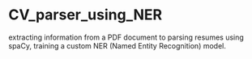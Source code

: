 # CV_parser_using_NER
extracting information from a PDF document to parsing resumes using spaCy, training a custom NER (Named Entity Recognition) model. 
